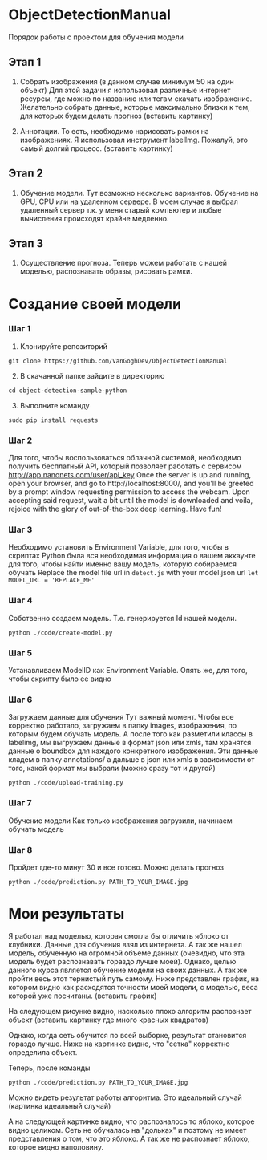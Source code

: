 # ObjectDetectionManual
Порядок работы с проектом для обучения модели

## Этап 1
1. Собрать изображения (в данном случае минимум 50 на один объект)
Для этой задачи я использовал различные интернет ресурсы, где можно по названию или тегам скачать изображение. Желательно собрать данные, которые максимально близки к тем, для которых будем делать прогноз
(вставить картинку)

2. Аннотации. 
  То есть, необходимо нарисовать рамки на изображениях. Я использовал инструмент labelImg. Пожалуй, это самый долгий процесс.
  (вставить картинку)

## Этап 2
1. Обучение модели.
Тут возможно несколько вариантов. Обучение на GPU, CPU или на удаленном сервере. В моем случае я выбрал удаленный сервер т.к. у меня старый компьютер и любые вычисления происходят крайне медленно.

## Этап 3 
1. Осуществление прогноза. Теперь можем работать с нашей моделью, распознавать образы, рисовать рамки.

# Создание своей модели
### Шаг 1
1. Клонируйте репозиторий 
```
git clone https://github.com/VanGoghDev/ObjectDetectionManual
```
2. В скачанной папке зайдите в директорию 
```
cd object-detection-sample-python
```
3. Выполните команду 
```
sudo pip install requests
```
### Шаг 2
Для того, чтобы воспользоваться облачной системой, необходимо получить бесплатный API, который позволяет работать с сервисом
http://app.nanonets.com/user/api_key
Once the server is up and running, open your browser, and go to http://localhost:8000/, and you'll be greeted by a prompt window requesting permission to access the webcam. Upon accepting said request, wait a bit until the model is downloaded and voila, rejoice with the glory of out-of-the-box deep learning. Have fun!

### Шаг 3
Необходимо установить Environment Variable, для того, чтобы в скриптах Python была вся необходимая информация о вашем аккаунте для того, чтобы найти именно вашу модель, которую собираемся обучать
Replace the model file url in `detect.js` with your model.json url
`let MODEL_URL = 'REPLACE_ME'`

### Шаг 4
Собственно создаем модель. Т.е. генерируется Id нашей модели.
```
python ./code/create-model.py
```

### Шаг 5 
Устанавливаем ModelID как Environment Variable. Опять же, для того, чтобы скрипту было ее видно

### Шаг 6
Загружаем данные для обучения
Тут важный момент. Чтобы все корректно работало, загружаем в папку images, изображения, по которым будем обучать модель. А после того как разметили классы в labelimg, мы выгружаем данные в формат json или xmls, там хранятся данные о boundbox для каждого конкретного изображения. Эти данные кладем в папку annotations/ а дальше в json или xmls в зависимости от того, какой формат мы выбрали (можно сразу тот и другой)
```
python ./code/upload-training.py
```
### Шаг 7
Обучение модели
Как только изображения загрузили, начинаем обучать модель

### Шаг 8
Пройдет где-то минут 30 и все готово. Можно делать прогноз
```
python ./code/prediction.py PATH_TO_YOUR_IMAGE.jpg
```

# Мои результаты
Я работал над моделью, которая смогла бы отличить яблоко от клубники. Данные для обучения взял из интернета. А так же нашел модель, обученную на огромной объеме данных (очевидно, что эта модель будет распознавать гораздо лучше моей). Однако, целью данного курса является обучение модели на своих данных. А так же пройти весь этот тернистый путь самому. 
Ниже представлен график, на котором видно как расходятся точности моей модели, с моделью, веса  которой уже посчитаны.
(вставить график)


На следующем рисунке видно, насколько плохо алгоритм распознает объект
(вставить картинку где много красных квадратов)

Однако, когда сеть обучится по всей выборке, результат становится гораздо лучше. Ниже на картинке видно, что "сетка" корректно определила объект. 

Теперь, после команды 
```
python ./code/prediction.py PATH_TO_YOUR_IMAGE.jpg
```
Можно видеть результат работы алгоритма. Это идеальный случай
(картинка идеальный случай)

А на следующей картинке видно, что распозналось то яблоко, которое видно целиком. Сеть не обучалась на "дольках" и поэтому не имеет представления о том, что это яблоко. А так же не распознает яблоко, которое видно наполовину.
